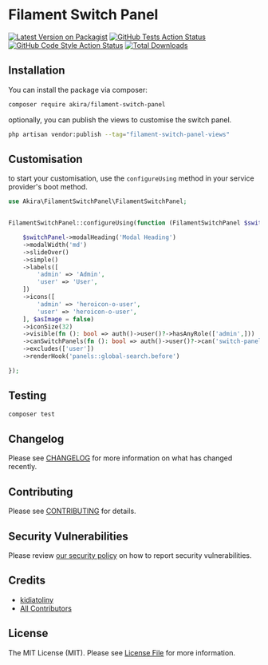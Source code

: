 # Filament Switch Panel

[![Latest Version on Packagist](https://img.shields.io/packagist/v/akira/filament-switch-panel.svg?style=flat-square)](https://packagist.org/packages/akira/filament-switch-panel)
[![GitHub Tests Action Status](https://img.shields.io/github/actions/workflow/status/akira/filament-switch-panel/run-tests.yml?branch=main&label=tests&style=flat-square)](https://github.com/akira/filament-switch-panel/actions?query=workflow%3Arun-tests+branch%3Amain)
[![GitHub Code Style Action Status](https://img.shields.io/github/actions/workflow/status/akira/filament-switch-panel/fix-php-code-style-issues.yml?branch=main&label=code%20style&style=flat-square)](https://github.com/akira/filament-switch-panel/actions?query=workflow%3A"Fix+PHP+code+style+issues"+branch%3Amain)
[![Total Downloads](https://img.shields.io/packagist/dt/akira/filament-switch-panel.svg?style=flat-square)](https://packagist.org/packages/akira/filament-switch-panel)

## Installation

You can install the package via composer:

```bash
composer require akira/filament-switch-panel
```

optionally, you can publish the views to customise the switch panel.

```bash
php artisan vendor:publish --tag="filament-switch-panel-views"
```

## Customisation

to start your customisation, use the `configureUsing` method in your service provider's boot method.

```php
use Akira\FilamentSwitchPanel\FilamentSwitchPanel;


FilamentSwitchPanel::configureUsing(function (FilamentSwitchPanel $switchPanel) {

	$switchPanel->modalHeading('Modal Heading')
	->modalWidth('md')
	->slideOver()
	->simple()
	->labels([
		'admin' => 'Admin',
		'user' => 'User',
	])
	->icons([
		'admin' => 'heroicon-o-user',
		'user' => 'heroicon-o-user',
	], $asImage = false)
	->iconSize(32)
	->visible(fn (): bool => auth()->user()?->hasAnyRole(['admin',]))
	->canSwitchPanels(fn (): bool => auth()->user()?->can('switch-panels'))
	->excludes(['user'])
	->renderHook('panels::global-search.before')

});

```

## Testing

```bash
composer test
```

## Changelog

Please see [CHANGELOG](CHANGELOG.md) for more information on what has changed recently.

## Contributing

Please see [CONTRIBUTING](.github/CONTRIBUTING.md) for details.

## Security Vulnerabilities

Please review [our security policy](../../security/policy) on how to report security vulnerabilities.

## Credits

- [kidiatoliny](https://github.com/kidiatoliny)
- [All Contributors](../../contributors)

## License

The MIT License (MIT). Please see [License File](LICENSE.md) for more information.
